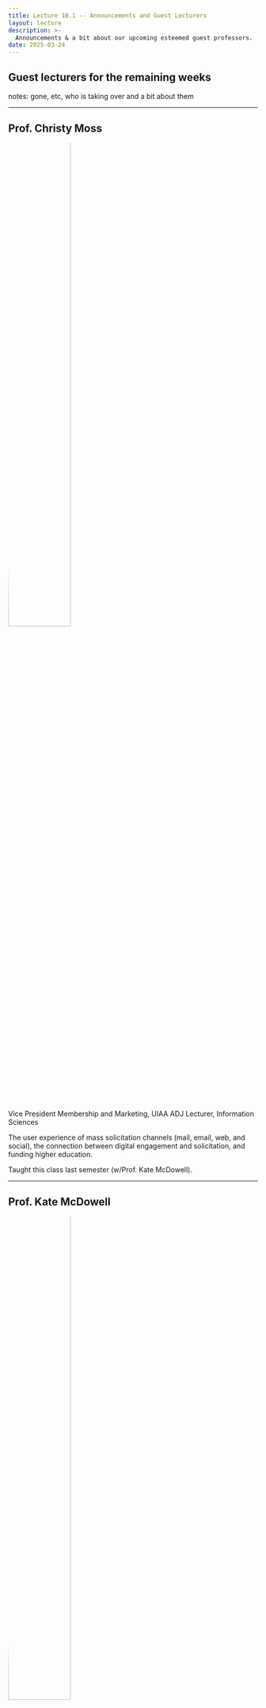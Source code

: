 ```yaml
---
title: Lecture 10.1 -- Announcements and Guest Lecturers
layout: lecture
description: >-
  Announcements & a bit about our upcoming esteemed guest professors.
date: 2025-03-24
---
```


## Guest lecturers for the remaining weeks

notes:
gone, etc, who is taking over and a bit about them

---

<style>
  img {
  border-radius: 50%;
}
</style>

## Prof. Christy Moss

<div class="left">
  <img src="https://ischool.illinois.edu/sites/default/files/styles/large_square/public/images/Christy-Moss.jpg?itok=RUe6qVQi" width="50%">
</div>

<div float="right" text-align='left'>
Vice President Membership and Marketing, UIAA ADJ Lecturer, Information Sciences

The user experience of mass solicitation channels (mail, email, web, and social), the connection between digital engagement and solicitation, and funding higher education.

Taught this class last semester (w/Prof. Kate McDowell).
</div>

---

## Prof. Kate McDowell

<div class="left">
  <img src="https://ischool.illinois.edu/sites/default/files/styles/large_square/public/images/Kate-McDowell-2022.jpg?itok=TXrBm7pC" width="50%">

[https://www.katemcdowell.com/](https://www.katemcdowell.com/)
</div>

<div float="right" text-align='left'>
Professor, School of Information Sciences (PhD, Library and Information Science, University of Illinois Urbana-Champaign)


Dr. Kate McDowell co-developed the initial Data Storytelling course.  Her work is cited in fields as varied as health information, AI, social networks, cultural heritage informatics, safety evaluation, misinformation studies, knowledge management, and more.  PI of the [Data Storytelling Toolkit for Librarians](https://xhu15.web.illinois.edu/).

</div>

---

## Schedule of Guest Lecturer Dates

<style>
.table_component {
    overflow: auto;
    width: 100%;
}

.table_component table {
    border: 0px none #dededf;
    height: 100%;
    width: 100%;
    table-layout: fixed;
    border-collapse: collapse;
    border-spacing: 1px;
    text-align: left;
}

.table_component caption {
    caption-side: top;
    text-align: left;
}

.table_component th {
    border: 1px none #dededf;
    background-color: #eceff1;
    color: #000000;
    padding: 5px;
}

.table_component td {
    border: 1px none #dededf;
    background-color: #ffffff;
    color: #000000;
    padding: 5px;
}
</style>
<div class="table_component" role="region" tabindex="0">
<table border="0">
    <thead>
        <tr>
            <th style='width:20%'>Week</th>
            <th>Guest Lecturer</th>
            <th>Topic</th>
        </tr>
    </thead>
    <tbody>
        <tr>
            <td style='width:20%'>Week 12 (4/7)</td>
            <td>Prof. Christy Moss</td>
            <td>Community Data Stories (Day 1)</td>
        </tr>
        <tr>
            <td style='width:20%'>Week 13 (4/14)</td>
            <td>Prof. Christy Moss</td>
            <td>Community Data Stories (Day 2)</td>
        </tr>
        <tr>
            <td style='width:20%'>Week 14 (4/21)</td>
            <td>Prof. Kate McDowell</td>
            <td>Storytelling across Industries/Feedback on FDS</td>
        </tr>
        <tr>
            <td style='width:20%'>Week 15 (4/28)</td>
            <td>TA Vibhor!</td>
            <td>FDS Prep</td>
        </tr>
        <tr>
            <td style='width:20%'>Week 16 (5/5)</td>
            <td>Prof. Kate McDowell</td>
            <td>Final Data Stories</td>
        </tr>
    </tbody>
</table>
</div>
